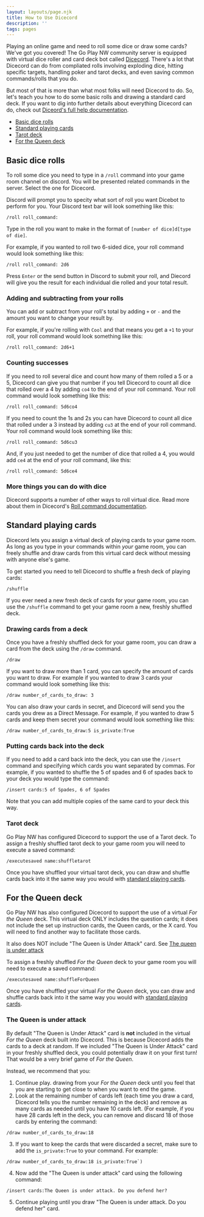 ```yaml
---
layout: layouts/page.njk
title: How to Use Dicecord
description: ''
tags: pages
---
```


Playing an online game and need to roll some dice or draw some cards? We've got you covered! The Go Play NW community server is equipped with virtual dice roller and card deck bot called [Dicecord](). There's a lot that Dicecord can do from compliated rolls involving exploding dice, hitting specific targets, handling poker and tarot decks, and even saving common commands/rolls that you do.

But most of that is more than what most folks will need Dicecord to do. So, let's teach you how to do some basic rolls and drawing a standard card deck. If you want to dig into further details about everything Dicecord can do, check out [Diceord's full help documentation](https://github.com/ShooterAndy/Dicecord/tree/master/help). 

* [Basic dice rolls](#basic-dice-rolls)
* [Standard playing cards](#standard-playing-cards)
* [Tarot deck](#tarot-deck)
* [For the Queen deck](#for-the-queen-deck)

## Basic dice rolls
To roll some dice you need to type in a `/roll` command into your game room channel on discord. You will be presented related commands in the server. Select the one for Dicecord.

Discord will prompt you to specity what sort of roll you want Dicebot to perform for you. Your Discord text bar will look something like this:
```
/roll roll_command:
```

Type in the roll you want to make in the format of `[number of dice]d[type of die]`.

For example, if you wanted to roll two 6-sided dice, your roll command would look something like this:

```
/roll roll_command: 2d6
```
Press `Enter` or the send button in Discord to submit your roll, and Diecord will give you the result for each individual die rolled and your total result.

### Adding and subtracting from your rolls
You can add or subtract from your roll's total by adding `+` or `-` and the amount you want to change your result by.

For example, if you're rolling with `Cool` and that means you get a `+1` to your roll, your roll command would look something like this: 
```
/roll roll_command: 2d6+1
```

### Counting successes
If you need to roll several dice and count how many of them rolled a 5 or a 5, Dicecord can give you that number if you tell Dicecord to count all dice that rolled over a 4 by adding `co4` to the end of your roll command. Your roll command would look something like this:

```
/roll roll_command: 5d6co4
```
If you need to count the 1s and 2s you can have Dicecord to count all dice that rolled under a 3 instead by adding `cu3` at the end of your roll command. Your roll command would look something like this:

```
/roll roll_command: 5d6cu3
```

And, if you just needed to get the number of dice that rolled a 4, you would add `ce4` at the end of your roll command, like this:

```
/roll roll_command: 5d6ce4
```

### More things you can do with dice
Dicecord supports a number of other ways to roll virtual dice. Read more about them in Dicecord's [Roll command documentation](https://github.com/ShooterAndy/Dicecord/blob/master/detailedHelp/roll.md).

## Standard playing cards
Dicecord lets you assign a virtual deck of playing cards to your game room. As long as you type in your commands within *your* game room, you can freely shuffle and draw cards from this virtual card deck without messing with anyone else's game.

To get started you need to tell Dicecord to shuffle a fresh deck of playing cards:
```
/shuffle
```
If you ever need a new fresh deck of cards for your game room, you can use the `/shuffle` command to get your game room a new, freshly shuffled deck.

### Drawing cards from a deck
Once you have a freshly shuffled deck for your game room, you can draw a card from the deck using the `/draw` command.
```
/draw
```
If you want to draw more than 1 card, you can specify the amount of cards you want to draw. For example if you wanted to draw 3 cards your command would look something like this:
```
/draw number_of_cards_to_draw: 3
```
You can also draw your cards in secret, and Dicecord will send you the cards you drew as a Direct Message. For example, if you wanted to draw 5 cards and keep them secret your command would look something like this:
```
/draw number_of_cards_to_draw:5 is_private:True
```
### Putting cards back into the deck
If you need to add a card back into the deck, you can use the `/insert` command and specifying which cards you want separated by commas. For example, if you wanted to shuffle the 5 of spades and 6 of spades back to your deck you would type the command:
```
/insert cards:5 of Spades, 6 of Spades
```
Note that you can add multiple copies of the same card to your deck this way.

### Tarot deck
Go Play NW has configured Dicecord to support the use of a Tarot deck. To assign a freshly shuffled tarot deck to your game room you will need to execute a saved command:
```
/executesaved name:shuffletarot
```
Once you have shuffled your virtual tarot deck, you can draw and shuffle cards back into it the same way you would with [standard playing cards](#standard-playing-cards).

##  For the Queen deck
Go Play NW has also configured Dicecord to support the use of a virtual *For the Queen* deck. This virtual deck ONLY includes the question cards; it does not include the set up instruction cards, the Queen cards, or the X card. You will need to find another way to facilitate those cards.

It also does NOT include "The Queen is Under Attack" card. See [The queen is under attack](#the-queen-is-under-attack)

To assign a freshly shuffled *For the Queen* deck to your game room you will need to execute a saved command:
```
/executesaved name:shuffleForQueen
```
Once you have shuffled your virtual *For the Queen* deck, you can draw and shuffle cards back into it the same way you would with [standard playing cards](#standard-playing-cards).
### The Queen is under attack
By default "The Queen is Under Attack" card is **not** included in the virtual *For the Queen* deck built into Dicecord. This is because Dicecord adds the cards to a deck at random. If we included "The Queen is Under Attack" card in your freshly shuffled deck, you could potentially draw it on your first turn! That would be a very brief game of *For the Queen*.

Instead, we recommend that you:
1. Continue play. drawing from your *For the Queen* deck until you feel that you are starting to get close to when you want to end the game.
2. Look at the remaining number of cards left (each time you draw a card, Dicecord tells you the number remaining in the deck) and remove as many cards as needed until you have 10 cards left. (For example, if you have 28 cards left in the deck, you can remove and discard 18 of those cards by entering the command:
```
/draw number_of_cards_to_draw:18
```
3. If you want to keep the cards that were discarded a secret, make sure to add the `is_private:True` to your command. For example:
```
/draw number_of_cards_to_draw:18 is_private:True`)
```
4. Now add the "The Queen is under attack" card using the following command:

```
/insert cards:The Queen is under attack. Do you defend her?
```
5. Continue playing until you draw "The Queen is under attack. Do you defend her" card.